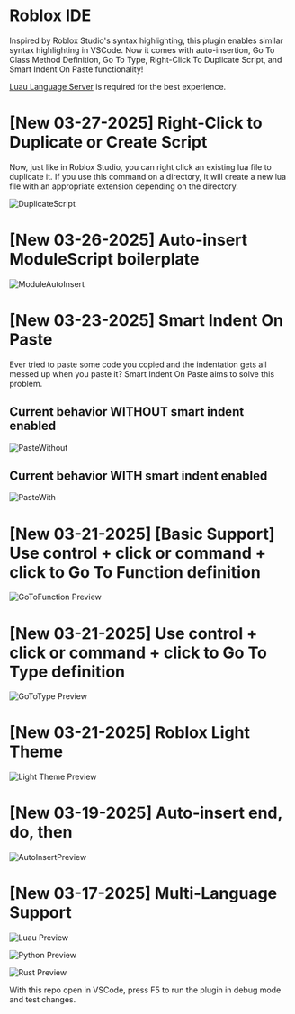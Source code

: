 # Roblox IDE

Inspired by Roblox Studio's syntax highlighting, this plugin enables similar syntax highlighting in VSCode. Now it comes with auto-insertion, Go To Class Method Definition, Go To Type, Right-Click To Duplicate Script, and Smart Indent On Paste functionality!

[Luau Language Server](https://marketplace.visualstudio.com/items?itemName=JohnnyMorganz.luau-lsp) is required for the best experience.

# [New 03-27-2025] Right-Click to Duplicate or Create Script

Now, just like in Roblox Studio, you can right click an existing lua file to duplicate it. If you use this command on a directory,
it will create a new lua file with an appropriate extension depending on the directory.

![DuplicateScript](images/duplicatescript.gif)

# [New 03-26-2025] Auto-insert ModuleScript boilerplate
![ModuleAutoInsert](images/moduleautocomplete.gif)

# [New 03-23-2025] Smart Indent On Paste

Ever tried to paste some code you copied and the indentation gets all messed up when you paste it? Smart Indent On Paste aims to solve this problem. 

## Current behavior WITHOUT smart indent enabled
![PasteWithout](images/pastewithout.gif)

## Current behavior WITH smart indent enabled
![PasteWith](images/pastewith.gif)

# [New 03-21-2025] [Basic Support] Use control + click or command + click to Go To Function definition
![GoToFunction Preview](images/gotofunctiondefinition.gif)

# [New 03-21-2025] Use control + click or command + click to Go To Type definition
![GoToType Preview](images/gototype.gif)

# [New 03-21-2025] Roblox Light Theme 
![Light Theme Preview](images/light_example.png)

# [New 03-19-2025] Auto-insert end, do, then 
![AutoInsertPreview](images/autocomplete.gif)

# [New 03-17-2025] Multi-Language Support 

![Luau Preview](images/example.png)

![Python Preview](images/python_example.png)

![Rust Preview](images/rust_example.png)


With this repo open in VSCode, press F5 to run the plugin in debug mode and test changes.